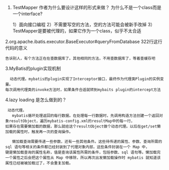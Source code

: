 1. TestMapper 作者为什么要设计这样的形式来做？
为什么不是一个class而是一个interface?
	
	
	1）面向接口编程
	2）不需要写空的方法，空的方法可能会被新手改掉
	3）TestMapper是要被代理的，如果它作为一个class，似乎不太合适

2.org.apache.ibatis.executor.BaseExecutor#queryFromDatabase 322行这行代码的意义
	
	告诉别人，有个方法正在在查数据库了。其他相同的方法，不用查数据库了，等着查缓存吧
	
3.MyBatis的plugin实现机制
	
	  动态代理。mybatis的plugin实现了Interceptor接口，最终作为代理类Plugin的实例变量。
    每次调用代理类的invoke方法时，如果条件合适就转到mybaits plugin的intercept方法

4.lazy loading 是怎么做到的？
	 
	 动态代理。
	   mybatis循环处理返回的每行数据。在处理每一行数据时，先调用构造方法创建一个返回对象resultObject，遍历mybatis-config.xml的resultMap中的每一行，
    如果存在需要懒加载的数据，那么就给这个resultObject做个动态代理。以后在get/set懒加载的属性时，触发再一次的查询操作。

	   懒加载查询需要传递一些参数，还有一些其他条件。这些待传递的属性、参数、查询所需的 sql 语句等相关的条件都已经封装到了代理对象内部，这些条件封装在一个 Map 中，
    键是懒加载查询的属性名称，值是查询该属性所需的条件，包括参数、sql 语句等。懒加载完一个属性之后会把这个属性从 Map 中移除，所以再次出发懒加载操作时 mybatis 就知道该属性已经被被加载过了，不会重复加载。

	